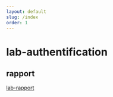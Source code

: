 ```yaml
---
layout: default
slug: /index
order: 1
---
```



# lab-authentification

## rapport 
[lab-rapport](rapport.html)
<!-- [lab-rapport](https://labs-web.github.io/lab_authentification/rapport.html) -->
